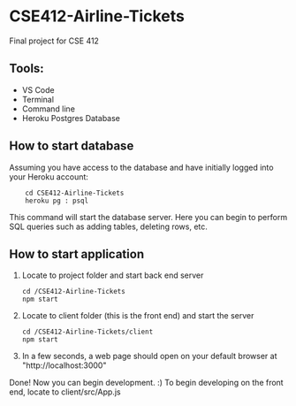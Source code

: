 # CSE412-Airline-Tickets
Final project for CSE 412

## Tools:
- VS Code
- Terminal
- Command line
- Heroku Postgres Database

## How to start database
Assuming you have access to the database and have initially logged into your Heroku account:
```
    cd CSE412-Airline-Tickets
    heroku pg : psql
```
This command will start the database server. Here you can begin to perform SQL queries such as adding tables, deleting rows, etc.

## How to start application
1. Locate to project folder and start back end server
    ```
    cd /CSE412-Airline-Tickets
    npm start
    ```
2. Locate to client folder (this is the front end) and start the server
    ```
    cd /CSE412-Airline-Tickets/client
    npm start
    ```
3. In a few seconds, a web page should open on your default browser at "http://localhost:3000"

Done! Now you can begin development. :) To begin developing on the front end, locate to client/src/App.js